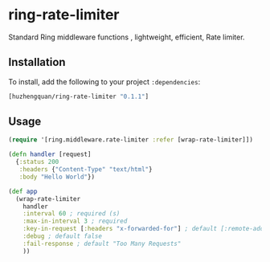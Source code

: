 # ring-rate-limiter

Standard Ring middleware functions , lightweight, efficient, Rate limiter.

## Installation

To install, add the following to your project `:dependencies`:

```clojure
[huzhengquan/ring-rate-limiter "0.1.1"]
```

## Usage

```clojure
(require '[ring.middleware.rate-limiter :refer [wrap-rate-limiter]])

(defn handler [request]
  {:status 200
   :headers {"Content-Type" "text/html"}
   :body "Hello World"})

(def app
  (wrap-rate-limiter
    handler
    :interval 60 ; required (s)
    :max-in-interval 3 ; required
    :key-in-request [:headers "x-forwarded-for"] ; default [:remote-addr]
    :debug ; default false
    :fail-response ; default "Too Many Requests"
    ))
```
